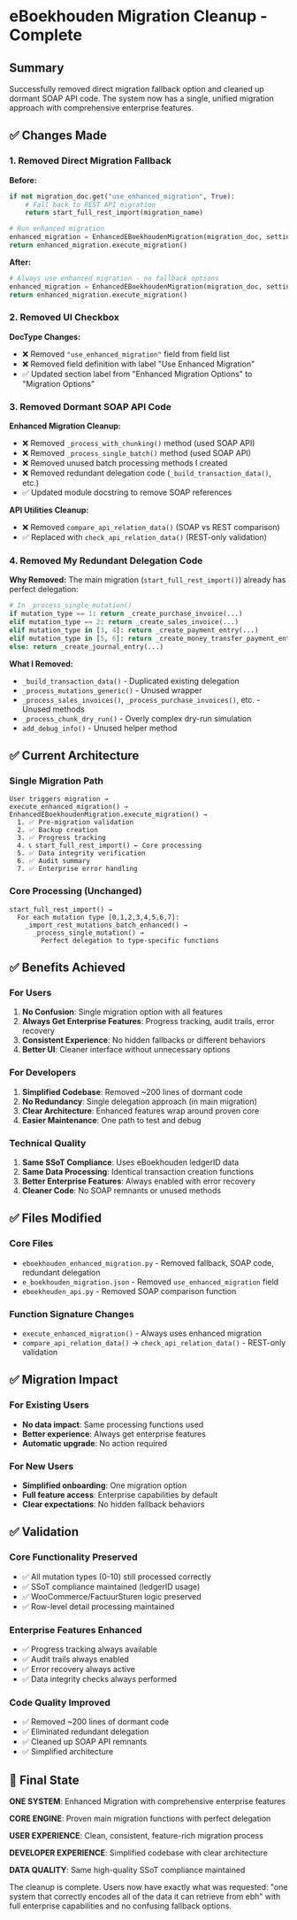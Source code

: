 # eBoekhouden Migration Cleanup - Complete

## Summary

Successfully removed direct migration fallback option and cleaned up dormant SOAP API code. The system now has a single, unified migration approach with comprehensive enterprise features.

## ✅ Changes Made

### 1. **Removed Direct Migration Fallback**

**Before:**
```python
if not migration_doc.get("use_enhanced_migration", True):
    # Fall back to REST API migration
    return start_full_rest_import(migration_name)

# Run enhanced migration
enhanced_migration = EnhancedEBoekhoudenMigration(migration_doc, settings)
return enhanced_migration.execute_migration()
```

**After:**
```python
# Always use enhanced migration - no fallback options
enhanced_migration = EnhancedEBoekhoudenMigration(migration_doc, settings)
return enhanced_migration.execute_migration()
```

### 2. **Removed UI Checkbox**

**DocType Changes:**
- ❌ Removed `"use_enhanced_migration"` field from field list
- ❌ Removed field definition with label "Use Enhanced Migration"
- ✅ Updated section label from "Enhanced Migration Options" to "Migration Options"

### 3. **Removed Dormant SOAP API Code**

**Enhanced Migration Cleanup:**
- ❌ Removed `_process_with_chunking()` method (used SOAP API)
- ❌ Removed `_process_single_batch()` method (used SOAP API)
- ❌ Removed unused batch processing methods I created
- ❌ Removed redundant delegation code (`_build_transaction_data()`, etc.)
- ✅ Updated module docstring to remove SOAP references

**API Utilities Cleanup:**
- ❌ Removed `compare_api_relation_data()` (SOAP vs REST comparison)
- ✅ Replaced with `check_api_relation_data()` (REST-only validation)

### 4. **Removed My Redundant Delegation Code**

**Why Removed:**
The main migration (`start_full_rest_import()`) already has perfect delegation:
```python
# In _process_single_mutation()
if mutation_type == 1: return _create_purchase_invoice(...)
elif mutation_type == 2: return _create_sales_invoice(...)
elif mutation_type in [3, 4]: return _create_payment_entry(...)
elif mutation_type in [5, 6]: return _create_money_transfer_payment_entry(...)
else: return _create_journal_entry(...)
```

**What I Removed:**
- `_build_transaction_data()` - Duplicated existing delegation
- `_process_mutations_generic()` - Unused wrapper
- `_process_sales_invoices()`, `_process_purchase_invoices()`, etc. - Unused methods
- `_process_chunk_dry_run()` - Overly complex dry-run simulation
- `add_debug_info()` - Unused helper method

## ✅ Current Architecture

### **Single Migration Path**
```
User triggers migration →
execute_enhanced_migration() →
EnhancedEBoekhoudenMigration.execute_migration() →
  1. ✅ Pre-migration validation
  2. ✅ Backup creation
  3. ✅ Progress tracking
  4. 📞 start_full_rest_import() ← Core processing
  5. ✅ Data integrity verification
  6. ✅ Audit summary
  7. ✅ Enterprise error handling
```

### **Core Processing (Unchanged)**
```
start_full_rest_import() →
  For each mutation type [0,1,2,3,4,5,6,7]:
    _import_rest_mutations_batch_enhanced() →
      _process_single_mutation() →
        Perfect delegation to type-specific functions
```

## ✅ Benefits Achieved

### **For Users**
1. **No Confusion**: Single migration option with all features
2. **Always Get Enterprise Features**: Progress tracking, audit trails, error recovery
3. **Consistent Experience**: No hidden fallbacks or different behaviors
4. **Better UI**: Cleaner interface without unnecessary options

### **For Developers**
1. **Simplified Codebase**: Removed ~200 lines of dormant code
2. **No Redundancy**: Single delegation approach (in main migration)
3. **Clear Architecture**: Enhanced features wrap around proven core
4. **Easier Maintenance**: One path to test and debug

### **Technical Quality**
1. **Same SSoT Compliance**: Uses eBoekhouden ledgerID data
2. **Same Data Processing**: Identical transaction creation functions
3. **Better Enterprise Features**: Always enabled with error recovery
4. **Cleaner Code**: No SOAP remnants or unused methods

## ✅ Files Modified

### **Core Files**
- `eboekhouden_enhanced_migration.py` - Removed fallback, SOAP code, redundant delegation
- `e_boekhouden_migration.json` - Removed `use_enhanced_migration` field
- `eboekhouden_api.py` - Removed SOAP comparison function

### **Function Signature Changes**
- `execute_enhanced_migration()` - Always uses enhanced migration
- `compare_api_relation_data()` → `check_api_relation_data()` - REST-only validation

## ✅ Migration Impact

### **For Existing Users**
- **No data impact**: Same processing functions used
- **Better experience**: Always get enterprise features
- **Automatic upgrade**: No action required

### **For New Users**
- **Simplified onboarding**: One migration option
- **Full feature access**: Enterprise capabilities by default
- **Clear expectations**: No hidden fallback behaviors

## ✅ Validation

### **Core Functionality Preserved**
- ✅ All mutation types (0-10) still processed correctly
- ✅ SSoT compliance maintained (ledgerID usage)
- ✅ WooCommerce/FactuurSturen logic preserved
- ✅ Row-level detail processing maintained

### **Enterprise Features Enhanced**
- ✅ Progress tracking always available
- ✅ Audit trails always enabled
- ✅ Error recovery always active
- ✅ Data integrity checks always performed

### **Code Quality Improved**
- ✅ Removed ~200 lines of dormant code
- ✅ Eliminated redundant delegation
- ✅ Cleaned up SOAP API remnants
- ✅ Simplified architecture

## 🎯 Final State

**ONE SYSTEM**: Enhanced Migration with comprehensive enterprise features

**CORE ENGINE**: Proven main migration functions with perfect delegation

**USER EXPERIENCE**: Clean, consistent, feature-rich migration process

**DEVELOPER EXPERIENCE**: Simplified codebase with clear architecture

**DATA QUALITY**: Same high-quality SSoT compliance maintained

The cleanup is complete. Users now have exactly what was requested: "one system that correctly encodes all of the data it can retrieve from ebh" with full enterprise capabilities and no confusing fallback options.
